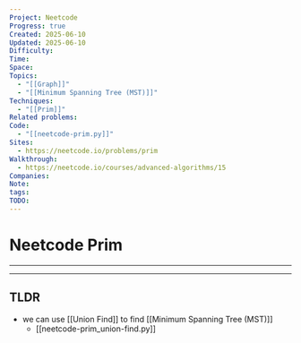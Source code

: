 ```yaml
---
Project: Neetcode
Progress: true
Created: 2025-06-10
Updated: 2025-06-10
Difficulty: 
Time: 
Space: 
Topics:
  - "[[Graph]]"
  - "[[Minimum Spanning Tree (MST)]]"
Techniques:
  - "[[Prim]]"
Related problems: 
Code:
  - "[[neetcode-prim.py]]"
Sites:
  - https://neetcode.io/problems/prim
Walkthrough:
  - https://neetcode.io/courses/advanced-algorithms/15
Companies: 
Note: 
tags: 
TODO: 
---
```

# Neetcode Prim
---


---
## TLDR
- we can use [[Union Find]] to find [[Minimum Spanning Tree (MST)]]
	- [[neetcode-prim_union-find.py]]